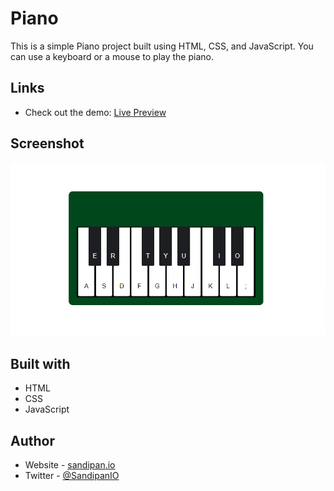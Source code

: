 # Piano

This is a simple Piano project built using HTML, CSS, and JavaScript. You can use a keyboard or a mouse to play the piano.

## Links

- Check out the demo: [Live Preview](https://sandipan-piano.netlify.app/)

## Screenshot

![Desktop Version of Coming Soon Template](https://github.com/SandipanIO/javascript-projects/blob/master/piano/screenshots/piano.png)

## Built with

- HTML
- CSS
- JavaScript

## Author

- Website - [sandipan.io](https://sandipan.io)
- Twitter - [@SandipanIO](https://www.twitter.com/SandipanIO)
